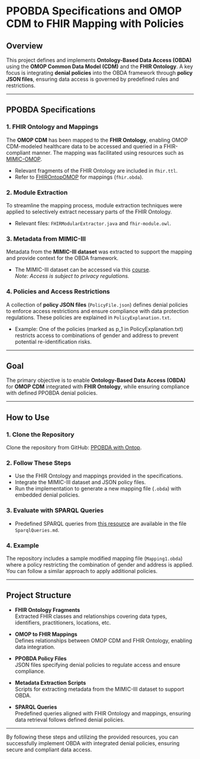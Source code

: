 # PPOBDA Specifications and OMOP CDM to FHIR Mapping with Policies

## Overview

This project defines and implements **Ontology-Based Data Access (OBDA)** using the **OMOP Common Data Model (CDM)** and the **FHIR Ontology**. A key focus is integrating **denial policies** into the OBDA framework through **policy JSON files**, ensuring data access is governed by predefined rules and restrictions.

---

## PPOBDA Specifications

### 1. **FHIR Ontology and Mappings**  
The **OMOP CDM** has been mapped to the **FHIR Ontology**, enabling OMOP CDM-modeled healthcare data to be accessed and queried in a FHIR-compliant manner. The mapping was facilitated using resources such as [MIMIC-OMOP](https://github.com/MIT-LCP/mimic-omop).  
- Relevant fragments of the FHIR Ontology are included in `fhir.ttl`.
- Refer to [FHIROntopOMOP](https://github.com/fhircat/FHIROntopOMOP/tree/main) for mappings (`fhir.obda`).

### 2. **Module Extraction**  
To streamline the mapping process, module extraction techniques were applied to selectively extract necessary parts of the FHIR Ontology.  
- Relevant files: `FHIRModularExtractor.java` and `fhir-module.owl`.

### 3. **Metadata from MIMIC-III**  
Metadata from the **MIMIC-III dataset** was extracted to support the mapping and provide context for the OBDA framework.  
- The MIMIC-III dataset can be accessed via this [course](https://wiki.knox.cs.aau.dk/mimic-iii_extraction/MIMIC-III).  
  *Note: Access is subject to privacy regulations.*

### 4. **Policies and Access Restrictions**  
A collection of **policy JSON files** (`PolicyFile.json`) defines denial policies to enforce access restrictions and ensure compliance with data protection regulations. These policies are explained in `PolicyExplanation.txt`.

- Example: One of the policies (marked as p_1 in PolicyExplanation.txt) restricts access to combinations of gender and address to prevent potential re-identification risks.

---

## Goal

The primary objective is to enable **Ontology-Based Data Access (OBDA)** for **OMOP CDM** integrated with **FHIR Ontology**, while ensuring compliance with defined PPOBDA denial policies.

---

## How to Use

### 1. Clone the Repository  
Clone the repository from GitHub:
[PPOBDA with Ontop](https://github.com/divyabaura/PPOBDA-with-Ontop).

### 2. Follow These Steps  
- Use the FHIR Ontology and mappings provided in the specifications.
- Integrate the MIMIC-III dataset and JSON policy files.
- Run the implementation to generate a new mapping file (`.obda`) with embedded denial policies.

### 3. Evaluate with SPARQL Queries  
- Predefined SPARQL queries from [this resource](https://github.com/fhircat/FHIROntopOMOP/blob/main/evaluation/jbi-2022-queries.md) are available in the file `SparqlQueries.md`.

### 4. Example  
The repository includes a sample modified mapping file (`Mapping1.obda`) where a policy restricting the combination of gender and address is applied. You can follow a similar approach to apply additional policies.

---

## Project Structure

- **FHIR Ontology Fragments**  
  Extracted FHIR classes and relationships covering data types, identifiers, practitioners, locations, etc.

- **OMOP to FHIR Mappings**  
  Defines relationships between OMOP CDM and FHIR Ontology, enabling data integration.

- **PPOBDA Policy Files**  
  JSON files specifying denial policies to regulate access and ensure compliance.

- **Metadata Extraction Scripts**  
  Scripts for extracting metadata from the MIMIC-III dataset to support OBDA.

- **SPARQL Queries**  
  Predefined queries aligned with FHIR Ontology and mappings, ensuring data retrieval follows defined denial policies.

---

By following these steps and utilizing the provided resources, you can successfully implement OBDA with integrated denial policies, ensuring secure and compliant data access.

